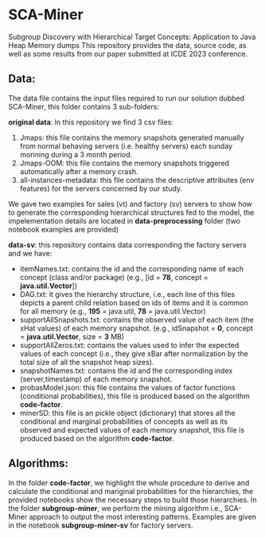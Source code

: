 # SCA-Miner
Subgroup Discovery with Hierarchical Target Concepts: Application to Java Heap Memory dumps
This repository provides the data, source code, as well as some results from our paper submitted at ICDE 2023 conference.

## Data:
The data file contains the input files required to run our solution dubbed SCA-Miner, this folder contains 3 sub-folders:

**original data**: In this repository we find 3 csv files:
1. Jmaps: this file contains the memory snapshots generated manually from normal behaving servers (i.e. healthy servers) each sunday morining during a 3 month period.
2. Jmaps-OOM: this file contains the memory snapshots triggered automatically after a memory crash.
3. all-instances-metadata: this file contains the descriptive attributes (env features) for the servers concerned by our study.

We gave two examples for sales (vt) and factory (sv) servers to show how to generate the corresponding hierarchical structures fed to the model, the impelementation details are located in **data-preprocessing** folder (two notebook examples are provided) 

**data-sv**: this repository contains data corresponding the factory servers and we have:
- itemNames.txt: contains the id and the corresponding name of each concept (class and/or package) (e.g., [id = **78**, concept = **java.util.Vector**])
- DAG.txt: it gives the hierarchy structure, i.e., each line of this files depicts a parent child relation based on ids of items and it is common for all memory (e.g., **195** = java.util, **78** = java.util.Vector)
- supportAllSnapshots.txt: contains the observed value of each item (the xHat values) of each memory snapshot. (e.g., idSnapshot = **0**, concept = **java.util.Vector**, size = **3** MB)
- supportAllZeros.txt: contains the values used to infer the expected values of each concept (i.e., they give xBar after normalization by the total size of all the snapshot heap sizes).
- snapshotNames.txt: contains the id and the corresponding index (server,timestamp) of each memory snapshot.  
- probasModel.json: this file contains the values of factor functions (conditional probabilities), this file is produced based on the algorithm **code-factor**.
- minerSD: this file is an pickle object (dictionary) that stores all the conditional and marginal probabilities of concepts as well as its observed and expected values of each memory snapshot, this file is produced based on the algorithm **code-factor**.

## Algorithms:

In the folder **code-factor**, we highlight the whole procedure to derive and calculate the conditional and mariginal probabilities for the hierarchies, the provided notebooks show the necessary steps to build those hierarchies. 
In the folder **subgroup-miner**, we perform the mining algorithm i.e., SCA-Miner approach to output the most interesting patterns. Examples are given in the notebook **subgroup-miner-sv** for factory servers. 
